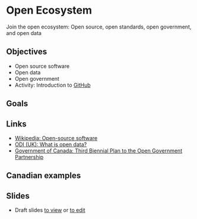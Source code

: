 # Open Ecosystem

Join the open ecosystem: Open source, open standards, open government, and open data

## Objectives
- Open source software
- Open data
- Open government
- Activity: Introduction to [GitHub](https://github.com/)


## Goals

## Links

- [Wikipedia: Open-source software](https://en.wikipedia.org/wiki/Open-source_software)
- [ODI (UK): What is open data?](https://theodi.org/what-is-open-data)
- [Government of Canada: Third Biennial Plan to the Open Government Partnership](http://open.canada.ca/en/content/third-biennial-plan-open-government-partnership)

## Canadian examples

## Slides
-  Draft slides [to view](slides.html) or [to edit](slides.md)
